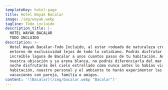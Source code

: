 ```yaml
---
templateKey: hotel-page
title: Hotel Wayak Bacalar
image: /img/wayak.webp
tagline: Todo incluido
description_title: |-
  HOTEL WAYAK BACALAR
  TODO INCLUIDO
description: >-
  Hotel Wayak Bacalar-Todo Incluido, al estar rodeado de naturaleza crea un
  entorno de exclusividad lejos de todo lo cotidiano. Podrás disfrutar de la
  increíble laguna de Bacalar a unos cuantos pasos de tu habitación. Además, por
  nuestra ubicación y su arena blanca, no podrás diferenciarla del mar. Por la
  noche disfrutarás del cielo estrellado como nunca antes lo habías visto. Tu
  habitación, nuestro personal y el ambiente te harán experimentar las mejores
  vacaciones con pareja, familia o amigos.
content: '![Bacalar](/img/bacalar.webp "Bacalar")'
---
```


